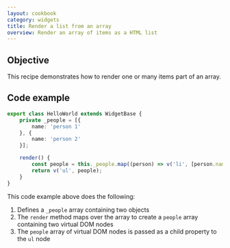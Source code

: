 ```yaml
---
layout: cookbook
category: widgets
title: Render a list from an array
overview: Render an array of items as a HTML list
---
```


## Objective

This recipe demonstrates how to render one or many items part of an array.

## Code example

```ts
export class HelloWorld extends WidgetBase {
    private _people = [{
        name: 'person 1'
    }, {
        name: 'person 2'
    }];

    render() {
        const people = this._people.map((person) => v('li', [person.name]));
        return v('ul', people);
    }
}
```

This code example above does the following:

1. Defines a `_people` array containing two objects
2. The `render` method maps over the array to create a `people` array containing two virtual DOM nodes
3. The `people` array of virtual DOM nodes is passed as a child property to the `ul` node
